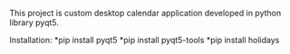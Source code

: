This project is custom desktop calendar application developed in python library pyqt5.

Installation:
  *pip install pyqt5
  *pip install pyqt5-tools
  *pip install holidays
